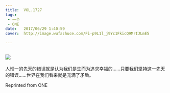 ```yaml
---
title:	VOL.1727
tags:
 - 一个
 - ONE
date:	2017/06/29 1:40:59
cover:	http://image.wufazhuce.com/Fi-p9L1l_j9Yc1FkicQ9MrIJLmE5

---
```

![](http://image.wufazhuce.com/Fi-p9L1l_j9Yc1FkicQ9MrIJLmE5)
---

人惟一的先天的错误就是认为我们是生而为追求幸福的……只要我们坚持这一先天的错误……世界在我们看来就是充满了矛盾。
 
Reprinted from ONE
